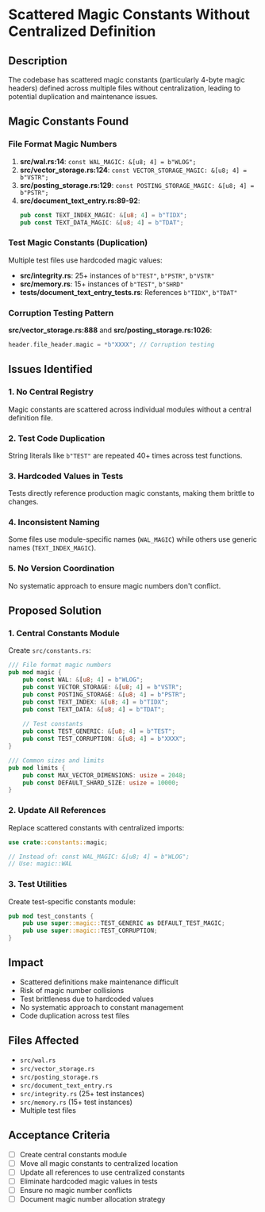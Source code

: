 # Scattered Magic Constants Without Centralized Definition

## Description
The codebase has scattered magic constants (particularly 4-byte magic headers) defined across multiple files without centralization, leading to potential duplication and maintenance issues.

## Magic Constants Found

### File Format Magic Numbers
1. **src/wal.rs:14**: `const WAL_MAGIC: &[u8; 4] = b"WLOG";`
2. **src/vector_storage.rs:124**: `const VECTOR_STORAGE_MAGIC: &[u8; 4] = b"VSTR";`
3. **src/posting_storage.rs:129**: `const POSTING_STORAGE_MAGIC: &[u8; 4] = b"PSTR";`
4. **src/document_text_entry.rs:89-92**: 
   ```rust
   pub const TEXT_INDEX_MAGIC: &[u8; 4] = b"TIDX";
   pub const TEXT_DATA_MAGIC: &[u8; 4] = b"TDAT";
   ```

### Test Magic Constants (Duplication)
Multiple test files use hardcoded magic values:
- **src/integrity.rs**: 25+ instances of `b"TEST"`, `b"PSTR"`, `b"VSTR"`
- **src/memory.rs**: 15+ instances of `b"TEST"`, `b"SHRD"`
- **tests/document_text_entry_tests.rs**: References `b"TIDX"`, `b"TDAT"`

### Corruption Testing Pattern
**src/vector_storage.rs:888** and **src/posting_storage.rs:1026**:
```rust
header.file_header.magic = *b"XXXX"; // Corruption testing
```

## Issues Identified

### 1. No Central Registry
Magic constants are scattered across individual modules without a central definition file.

### 2. Test Code Duplication
String literals like `b"TEST"` are repeated 40+ times across test functions.

### 3. Hardcoded Values in Tests
Tests directly reference production magic constants, making them brittle to changes.

### 4. Inconsistent Naming
Some files use module-specific names (`WAL_MAGIC`) while others use generic names (`TEXT_INDEX_MAGIC`).

### 5. No Version Coordination
No systematic approach to ensure magic numbers don't conflict.

## Proposed Solution

### 1. Central Constants Module
Create `src/constants.rs`:
```rust
/// File format magic numbers
pub mod magic {
    pub const WAL: &[u8; 4] = b"WLOG";
    pub const VECTOR_STORAGE: &[u8; 4] = b"VSTR";  
    pub const POSTING_STORAGE: &[u8; 4] = b"PSTR";
    pub const TEXT_INDEX: &[u8; 4] = b"TIDX";
    pub const TEXT_DATA: &[u8; 4] = b"TDAT";
    
    // Test constants
    pub const TEST_GENERIC: &[u8; 4] = b"TEST";
    pub const TEST_CORRUPTION: &[u8; 4] = b"XXXX";
}

/// Common sizes and limits
pub mod limits {
    pub const MAX_VECTOR_DIMENSIONS: usize = 2048;
    pub const DEFAULT_SHARD_SIZE: usize = 10000;
}
```

### 2. Update All References
Replace scattered constants with centralized imports:
```rust
use crate::constants::magic;

// Instead of: const WAL_MAGIC: &[u8; 4] = b"WLOG";
// Use: magic::WAL
```

### 3. Test Utilities
Create test-specific constants module:
```rust
pub mod test_constants {
    pub use super::magic::TEST_GENERIC as DEFAULT_TEST_MAGIC;
    pub use super::magic::TEST_CORRUPTION;
}
```

## Impact
- Scattered definitions make maintenance difficult
- Risk of magic number collisions
- Test brittleness due to hardcoded values
- No systematic approach to constant management
- Code duplication across test files

## Files Affected
- `src/wal.rs`
- `src/vector_storage.rs` 
- `src/posting_storage.rs`
- `src/document_text_entry.rs`
- `src/integrity.rs` (25+ test instances)
- `src/memory.rs` (15+ test instances)
- Multiple test files

## Acceptance Criteria
- [ ] Create central constants module
- [ ] Move all magic constants to centralized location
- [ ] Update all references to use centralized constants
- [ ] Eliminate hardcoded magic values in tests
- [ ] Ensure no magic number conflicts
- [ ] Document magic number allocation strategy